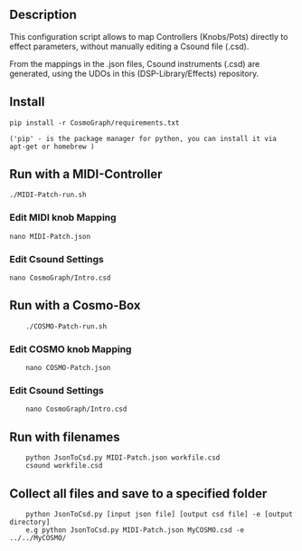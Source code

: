 ## Description

This configuration script allows to map Controllers (Knobs/Pots) directly to effect parameters, without manually editing a Csound file (.csd).

From the mappings in the .json files, Csound instruments (.csd) are generated, using the UDOs in this (DSP-Library/Effects) repository.

## Install

    pip install -r CosmoGraph/requirements.txt

    ('pip' - is the package manager for python, you can install it via apt-get or homebrew )

## Run with a MIDI-Controller

    ./MIDI-Patch-run.sh

### Edit MIDI knob Mapping

    nano MIDI-Patch.json

### Edit Csound Settings

    nano CosmoGraph/Intro.csd

## Run with a Cosmo-Box

        ./COSMO-Patch-run.sh

### Edit COSMO knob Mapping

        nano COSMO-Patch.json


### Edit Csound Settings

        nano CosmoGraph/Intro.csd


## Run with filenames

        python JsonToCsd.py MIDI-Patch.json workfile.csd
        csound workfile.csd

## Collect all files and save to a specified folder
        python JsonToCsd.py [input json file] [output csd file] -e [output directory]
        e.g python JsonToCsd.py MIDI-Patch.json MyCOSMO.csd -e ../../MyCOSMO/
